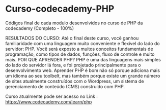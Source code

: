 # Curso-codecademy-PHP
Códigos final de cada modulo desenvolvidos no curso de PHP da codecademy (Completo - 100%)


RESULTADOS DO CURSO: 
Até o final deste curso, você ganhou familiaridade com uma linguagem muito conveniente e flexível do lado do servidor: PHP. Você será exposto a muitos conceitos fundamentais de programação, como tipos de dados, funções, fluxo de controle e muito mais.
POR QUE APRENDER PHP? 
PHP é uma das linguagens mais simples do lado do servidor lá fora, e foi projetado principalmente para o desenvolvimento web. Aprender PHP é bom não só porque adiciona mais um idioma ao seu toolbelt, mas também porque existe um grande número de sites atualmente construídos com o Wordpress, um sistema de gerenciamento de conteúdo (CMS) construído com PHP.

Curso atualmente pode ser acesso no Link : https://www.codecademy.com/learn/php
